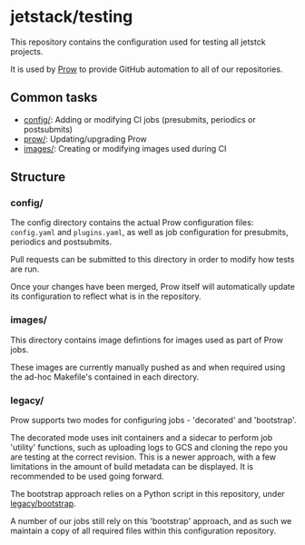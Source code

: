 # jetstack/testing

This repository contains the configuration used for testing all jetstck projects.

It is used by [Prow](https://github.com/kubernetes/test-infra/tree/master/prow)
to provide GitHub automation to all of our repositories.

## Common tasks

* [config/](config/): Adding or modifying CI jobs (presubmits, periodics or postsubmits)
* [prow/](prow/): Updating/upgrading Prow
* [images/](images/): Creating or modifying images used during CI

## Structure

### config/

The config directory contains the actual Prow configuration files: `config.yaml`
and `plugins.yaml`, as well as job configuration for presubmits, periodics and
postsubmits.

Pull requests can be submitted to this directory in order to modify how tests
are run.

Once your changes have been merged, Prow itself will automatically update its
configuration to reflect what is in the repository.

### images/

This directory contains image defintions for images used as part of Prow jobs.

These images are currently manually pushed as and when required using the ad-hoc
Makefile's contained in each directory.

### legacy/

Prow supports two modes for configuring jobs - 'decorated' and 'bootstrap'.

The decorated mode uses init containers and a sidecar to perform job 'utility'
functions, such as uploading logs to GCS and cloning the repo you are testing
at the correct revision. This is a newer approach, with a few limitations in
the amount of build metadata can be displayed. It is recommended to be used
going forward.

The bootstrap approach relies on a Python script in this repository, under [legacy/bootstrap](legacy/bootstrap).

A number of our jobs still rely on this 'bootstrap' approach, and as such we
maintain a copy of all required files within this configuration repository.
